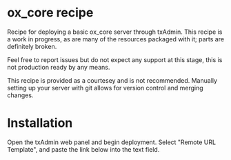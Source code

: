 # ox_core recipe
Recipe for deploying a basic ox_core server through txAdmin.
This recipe is a work in progress, as are many of the resources packaged with it; parts are definitely broken.

Feel free to report issues but do not expect any support at this stage, this is not production ready by any means.

This recipe is provided as a courtesey and is not recommended.
Manually setting up your server with git allows for version control and merging changes.

# Installation
Open the txAdmin web panel and begin deployment.
Select "Remote URL Template", and paste the link below into the text field.
